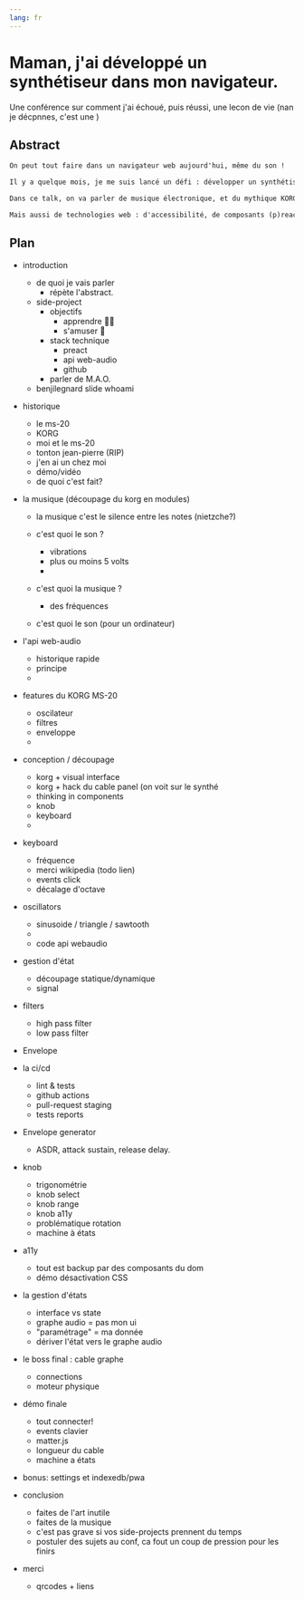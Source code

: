 ```yaml
---
lang: fr 
--- 
```

# Maman, j'ai développé un synthétiseur dans mon navigateur.

Une conférence sur comment j'ai échoué, puis réussi, une lecon de vie (nan je décpnnes, c'est une )

## Abstract

```markdown
On peut tout faire dans un navigateur web aujourd'hui, même du son !

Il y a quelque mois, je me suis lancé un défi : développer un synthétiseur existant en utilisant l'api WebAudio disponible dans tous les navigateurs modernes.

Dans ce talk, on va parler de musique électronique, et du mythique KORG MS-20, d'oscillateurs, de nœuds, de générateur d'enveloppe, de modulation de fréquence...

Mais aussi de technologies web : d'accessibilité, de composants (p)react, de gestion d'état, de signals et de tests automatisés...
```

## Plan
- introduction
  - de quoi je vais parler
    - répète l'abstract.
  - side-project 
    - objectifs
      - apprendre 👨‍🎓
      - s'amuser 🤡
    - stack technique
      - preact
      - api web-audio
      - github
    - parler de M.A.O.
  - benjilegnard slide whoami
- historique
  - le ms-20 
  - KORG 
  - moi et le ms-20
  - tonton jean-pierre (RIP)
  - j'en ai un chez moi
  - démo/vidéo 
  - de quoi c'est fait?
- la musique (découpage du korg en modules)
  - la musique c'est le silence entre les notes (nietzche?)
  - c'est quoi le son ?
    - vibrations
    - plus ou moins 5 volts
    - 
  - c'est quoi la musique ?
    - des fréquences

  - c'est quoi le son (pour un ordinateur)

- l'api web-audio
  - historique rapide
  - principe
  - 
- features du KORG MS-20
  - oscilateur 
  - filtres
  - enveloppe
  - 
- conception / découpage
  - korg + visual interface
  - korg + hack du cable panel (on voit sur le synthé
  - thinking in components
  - knob
  - keyboard
  - 

- keyboard
  - fréquence 
  - merci wikipedia (todo lien)
  - events click
  - décalage d'octave

- oscillators
  - sinusoide / triangle / sawtooth
  - 
  - code api webaudio

- gestion d'état
  - découpage statique/dynamique
  - signal

- filters
  - high pass filter 
  - low pass filter 

- Envelope

- la ci/cd
  - lint & tests
  - github actions
  - pull-request staging
  - tests reports

- Envelope generator
  - ASDR, attack sustain, release delay.

- knob
  - trigonométrie
  - knob select
  - knob range
  - knob a11y
  - problématique rotation
  - machine à états

- a11y
  - tout est backup par des composants du dom
  - démo désactivation CSS

- la gestion d'états
  - interface vs state
  - graphe audio = pas mon ui
  - "paramétrage" = ma donnée
  - dériver l'état vers le graphe audio

- le boss final : cable graphe
  - connections
  - moteur physique

- démo finale
  - tout connecter!
  - events clavier
  - matter.js 
  - longueur du cable 
  - machine a états

- bonus: settings et indexedb/pwa


- conclusion
  - faites de l'art inutile
  - faites de la musique
  - c'est pas grave si vos side-projects prennent du temps
  - postuler des sujets au conf, ca fout un coup de pression pour les finirs 

- merci
  - qrcodes + liens

